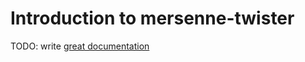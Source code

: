 # Introduction to mersenne-twister

TODO: write [great documentation](http://jacobian.org/writing/what-to-write/)
